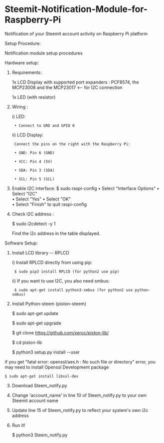 # Steemit-Notification-Module-for-Raspberry-Pi


Notification of your Steemit account activity on Raspberry Pi platform



Setup Procedure:



Notification module setup procedures



Hardware setup:


1) Requirements:


	1x LCD Display with supported port expanders : PCF8574, the MCP23008 and the MCP23017 <-- for I2C connection


	1x LED (with resistor)




2) Wiring :
  

	i) LED:
  
  
  
		• Connect to GRD and GPIO 0 


	ii) LCD Display:
  
		Connect the pins on the right with the Raspberry Pi:

		• GND: Pin 6 (GND)

		• VCC: Pin 4 (5V)

		• SDA: Pin 3 (SDA)

		• SCL: Pin 5 (SCL)



3) Enable I2C interface:
	$ sudo raspi-config
	• Select "Interface Options"
	• Select "I2C"	
	• Select "Yes"
	• Select "OK"	
	• Select "Finish" to quit raspi-config

4) Check I2C address :

	$ sudo i2cdetect -y 1 



	Find the i2c address in the table displayed.


Software 
Setup:


1) Install LCD library -- RPLCD

 
	i) Install RPLCD directly from using pip:
 
 		
		$ sudo pip3 install RPLCD (for python2 use pip)

 
	ii) If you want to use I2C, you also need smbus:
      
		$ sudo apt-get install python3-smbus (for python2 use python-smbus)


2) Install Python-steem (piston-steem)
  
	$ sudo apt-get update
  
	$ sudo apt-get upgrade
  
	$ git clone https://github.com/xeroc/piston-lib/
  
	$ cd piston-lib
  
	$ python3 setup.py install --user


		
if you get "fatal error: openssl/aes.h : No such file or directory" error, you may need to install Openssl Development package
  
	$ sudo apt-get install libssl-dev



3) Download Steem_notify.py


4) Change 'account_name' in line 10 of Steem_notify.py to your own Steemit account name

5) Update line 15 of Steem_notify.py to reflect your system's own i2c address
6) Run it!
  
	$ python3 Steem_notify.py
  
  
